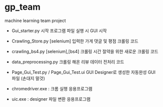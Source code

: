 # gp_team
machine learning team project

- Gui_starter.py
  시작 프로그램 파일
  실행 시 GUI 시작
- Crawling_Store.py
  [selenium] 입력한 가게 댓글 및 평점 크롤링 코드
- crawling_bs4.py
  [selenium],[bs4] 크롤링 시간 절약을 위한 새로운 크롤링 코드
- data_preprocessing.py
  크롤링 해온 리뷰 데이터 전처리 코드
- Page_Gui_Test.py / Page_Gui_Test.ui
  GUI Designer로 생성한 자동완성 GUI 파일 (손대지 말것)

- chromedriver.exe : 크롬 실행 응용프로그램
- uic.exe : designer 파일 변환 응용프로그램